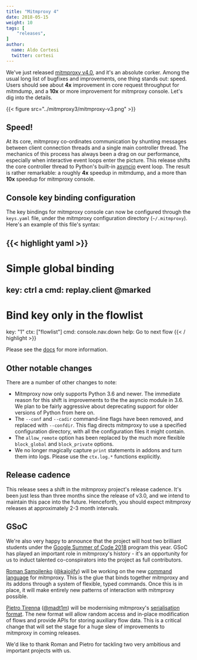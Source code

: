 ```yaml
---
title: "Mitmproxy 4"
date: 2018-05-15
weight: 10
tags: [
    "releases",
]
author:
  name: Aldo Cortesi
  twitter: cortesi
---
```


We've just released [mitmproxy
v4.0](https://github.com/mitmproxy/mitmproxy/releases/latest), and it's an
absolute corker. Among the usual long list of bugfixes and improvements, one
thing stands out: speed. Users should see about **4x** improvement in core
request throughput for mitmdump, and a **10x** or more improvement for mitmproxy
console. Let's dig into the details.

<!--more-->

{{< figure src="../mitmproxy3/mitmproxy-v3.png" >}}

## Speed!

At its core, mitmproxy co-ordinates communication by shunting messages between
client connection threads and a single main controller thread. The mechanics of
this process has always been a drag on our performance, especially when
interactive event loops enter the picture. This release shifts the core
controller thread to Python's built-in
[asyncio](https://docs.python.org/3/library/asyncio.html) event loop. The result
is rather remarkable: a roughly **4x** speedup in mitmdump, and a more than
**10x** speedup for mitmproxy console.


## Console key binding configuration

The key bindings for mitmproxy console can now be configured through the
 `keys.yaml` file, under the mitmproxy configuration directory (`~/.mitmproxy`).
 Here's an example of this file's syntax:

{{< highlight yaml  >}}
-
  # Simple global binding
  key: ctrl a
  cmd: replay.client @marked
-
  # Bind key only in the flowlist
  key: "1"
  ctx: ["flowlist"]
  cmd: console.nav.down
  help: Go to next flow
{{< / highlight >}}

Please see the [docs](https://docs.mitmproxy.org/stable/tools-mitmproxy/) for
more information.

## Other notable changes

There are a number of other changes to note:

- Mitmproxy now only supports Python 3.6 and newer. The immediate reason for
  this shift is improvements to the the asyncio module in 3.6. We plan to be
  fairly aggressive about deprecating support for older versions of Python from
  here on.
- The `--conf` and `--cadir` command-line flags have been removed, and replaced
  with `--confdir`. This flag directs mitmproxy to use a specified configuration
  directory, with all the configuration files it might contain.
- The `allow_remote` option has been replaced by the much more flexible
  `block_global` and `block_private` options.
- We no longer magically capture `print` statements in addons and turn them into
  logs. Please use the `ctx.log.*` functions explicitly.


## Release cadence

This release sees a shift in the mitmproxy project's release cadence. It's been
just less than three months since the release of v3.0, and we intend to maintain
this pace into the future. Henceforth, you should expect mitmproxy releases at
approximately 2-3 month intervals.


## GSoC

We're also very happy to announce that the project will host two brilliant
students under the [Google Summer of Code
2018](https://summerofcode.withgoogle.com/) program this year. GSoC has played
an important role in mitmproxy's history - it's an opportunity for us to induct
talented co-conspirators into the project as full contributors.

[Roman Samoilenko](https://www.linkedin.com/in/roman-samoilenko-ab041114a/)
([@kajojify](https://github.com/kajojify)) will be working on the new [command
language](https://github.com/mitmproxy/mitmproxy/issues/3087) for mitmproxy.
This is the glue that binds together mitmproxy and its addons through a system
of flexible, typed commands. Once this is in place, it will make entirely new
patterns of interaction with mitmproxy possible.

[Pietro Tirenna](http://madt1m.github.io/)
([@madt1m](https://github.com/madt1m)) will be modernising mitmproxy's
[serialisation format](https://github.com/mitmproxy/mitmproxy/issues/3075). The
new format will allow random access and in-place modification of flows and
provide APIs for storing auxiliary flow data. This is a critical change that
will set the stage for a huge slew of improvements to mitmproxy in coming
releases.

We'd like to thank Roman and Pietro for tackling two very ambitious and
important projects with us.
